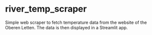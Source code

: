 # river_temp_scraper

Simple web scraper to fetch temperature data from the website of the Oberen Letten. The data is then displayed in a Streamlit app.